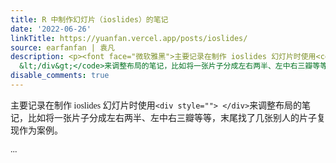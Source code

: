 ```yaml
---
title: R 中制作幻灯片（ioslides）的笔记
date: '2022-06-26'
linkTitle: https://yuanfan.vercel.app/posts/ioslides/
source: earfanfan | 袁凡
description: <p><font face="微软雅黑">主要记录在制作 ioslides 幻灯片时使用<code>&lt;div style=&quot;&quot;&gt;
  &lt;/div&gt;</code>来调整布局的笔记，比如将一张片子分成左右两半、左中右三瓣等等，末尾找了几张别人的片子复现作为案例。</p> ...
disable_comments: true
---
```

<p><font face="微软雅黑">主要记录在制作 ioslides 幻灯片时使用<code>&lt;div style=&quot;&quot;&gt; &lt;/div&gt;</code>来调整布局的笔记，比如将一张片子分成左右两半、左中右三瓣等等，末尾找了几张别人的片子复现作为案例。</p> ...